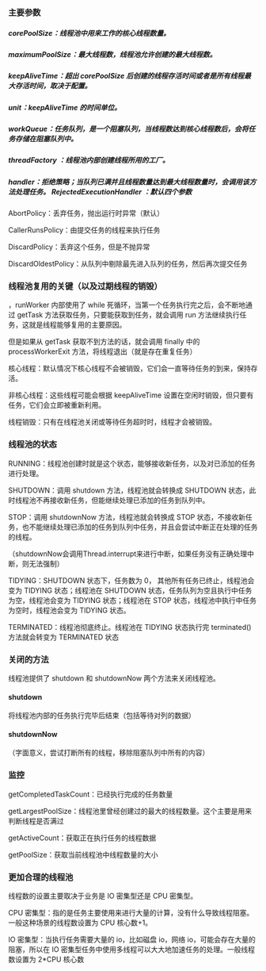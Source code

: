 ### 主要参数

##### corePoolSize：线程池中用来工作的核心线程数量。

##### maximumPoolSize：最大线程数，线程池允许创建的最大线程数。

##### keepAliveTime：超出 corePoolSize 后创建的线程存活时间或者是所有线程最大存活时间，取决于配置。

##### unit：keepAliveTime 的时间单位。

##### workQueue：任务队列，是一个阻塞队列，当线程数达到核心线程数后，会将任务存储在阻塞队列中。

##### threadFactory ：线程池内部创建线程所用的工厂。

##### handler：拒绝策略；当队列已满并且线程数量达到最大线程数量时，会调用该方法处理任务。 RejectedExecutionHandler ：默认四个参数

AbortPolicy：丢弃任务，抛出运行时异常（默认）

CallerRunsPolicy：由提交任务的线程来执行任务

DiscardPolicy：丢弃这个任务，但是不抛异常

DiscardOldestPolicy：从队列中剔除最先进入队列的任务，然后再次提交任务

### 线程池复用的关键（以及过期线程的销毁）

，runWorker 内部使用了 while 死循环，当第一个任务执行完之后，会不断地通过 getTask 方法获取任务，只要能获取到任务，就会调用 run 方法继续执行任务，这就是线程能够复用的主要原因。

但是如果从 getTask 获取不到方法的话，就会调用 finally 中的 processWorkerExit 方法，将线程退出（就是存在重复任务）

核心线程：默认情况下核心线程不会被销毁，它们会一直等待任务的到来，保持存活。

非核心线程：这些线程可能会根据 keepAliveTime 设置在空闲时销毁，但只要有任务，它们会立即被重新利用。

线程销毁：只有在线程池关闭或等待任务超时时，线程才会被销毁。

### 线程池的状态

RUNNING：线程池创建时就是这个状态，能够接收新任务，以及对已添加的任务进行处理。

SHUTDOWN：调用 shutdown 方法，线程池就会转换成 SHUTDOWN 状态，此时线程池不再接收新任务，但能继续处理已添加的任务到队列中。

STOP：调用 shutdownNow 方法，线程池就会转换成 STOP 状态，不接收新任务，也不能继续处理已添加的任务到队列中任务，并且会尝试中断正在处理的任务的线程。

（shutdownNow会调用Thread.interrupt来进行中断，如果任务没有正确处理中断，则无法强制）

TIDYING：SHUTDOWN 状态下，任务数为 0， 其他所有任务已终止，线程池会变为 TIDYING 状态；线程池在 SHUTDOWN 状态，任务队列为空且执行中任务为空，线程池会变为 TIDYING 状态；线程池在 STOP 状态，线程池中执行中任务为空时，线程池会变为 TIDYING 状态。

TERMINATED：线程池彻底终止。线程池在 TIDYING 状态执行完 terminated() 方法就会转变为 TERMINATED 状态

### 关闭的方法

线程池提供了 shutdown 和 shutdownNow 两个方法来关闭线程池。

#### shutdown
将线程池内部的任务执行完毕后结束（包括等待对列的数据）

#### shutdownNow

（字面意义，尝试打断所有的线程，移除阻塞队列中所有的内容）

### 监控

getCompletedTaskCount：已经执行完成的任务数量

getLargestPoolSize：线程池里曾经创建过的最大的线程数量。这个主要是用来判断线程是否满过

getActiveCount：获取正在执行任务的线程数据

getPoolSize：获取当前线程池中线程数量的大小

### 更加合理的线程池

线程数的设置主要取决于业务是 IO 密集型还是 CPU 密集型。

CPU 密集型：指的是任务主要使用来进行大量的计算，没有什么导致线程阻塞。一般这种场景的线程数设置为 CPU 核心数+1。

IO 密集型：当执行任务需要大量的 io，比如磁盘 io，网络 io，可能会存在大量的阻塞，所以在 IO 密集型任务中使用多线程可以大大地加速任务的处理。一般线程数设置为 2*CPU 核心数


